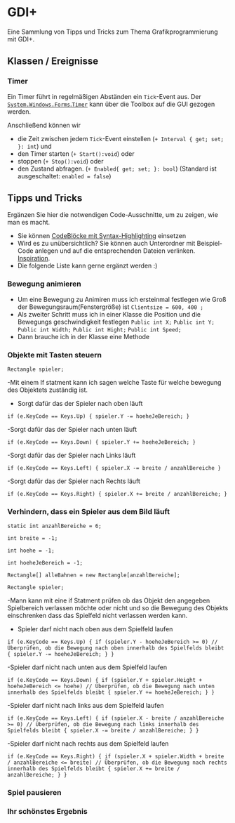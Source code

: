 # GDI+
Eine Sammlung von Tipps und Tricks zum Thema Grafikprogrammierung mit GDI+.

## Klassen / Ereignisse
### Timer
Ein Timer führt in regelmäßigen Abständen ein `Tick`-Event aus. Der [`System.Windows.Forms`.`Timer`](https://learn.microsoft.com/de-de/dotnet/api/system.windows.forms.timer?view=windowsdesktop-8.0&viewFallbackFrom=net-6.0) kann über die Toolbox auf die GUI gezogen werden. 

Anschließend können wir 
- die Zeit zwischen jedem `Tick`-Event einstellen (`+ Interval { get; set; }: int`) und
- den Timer starten (`+ Start():void`) oder
- stoppen (`+ Stop():void`) oder
- den Zustand abfragen. (`+ Enabled{ get; set; }: bool`) (Standard ist ausgeschaltet: `enabled = false`)



## Tipps und Tricks
Ergänzen Sie hier die notwendigen Code-Ausschnitte, um zu zeigen, wie man es macht. 
- Sie können [CodeBlöcke mit Syntax-Highlighting](https://docs.github.com/en/get-started/writing-on-github/working-with-advanced-formatting/creating-and-highlighting-code-blocks#syntax-highlighting) einsetzen
- Wird es zu unübersichtlich? Sie können auch Unterordner mit Beispiel-Code anlegen und auf die entsprechenden Dateien verlinken. [Inspiration](https://github.com/gsoTH/flaskShowcase/tree/master/datenbanken).
- Die folgende Liste kann gerne ergänzt werden :)

### Bewegung animieren

- Um eine Bewegung zu Animiren muss ich ersteinmal festlegen wie Groß der Bewegungsraum(Fenstergröße) ist
  `Clientsize = 600, 400 ;`
- Als zweiter Schritt muss ich in einer Klasse die Position und die Bewegungs geschwindigkeit festlegen
  `Public int X;`
  `Public int Y;`
  `Public int Width;`
  `Public int Hight;`
  `Public int Speed;`
- Dann brauche ich in der Klasse eine Methode
  
  

### Objekte mit Tasten steuern

`Rectangle spieler;`



-Mit einem If statment kann ich sagen welche Taste für welche bewegung des Objektets zuständig ist.

- Sorgt dafür das der Spieler nach oben läuft

`if (e.KeyCode == Keys.Up)
{
        spieler.Y -= hoeheJeBereich;
}
`

-Sorgt dafür das der Spieler nach unten läuft

`if (e.KeyCode == Keys.Down)
{
        spieler.Y += hoeheJeBereich;
}
`

-Sorgt dafür das der Spieler nach Links läuft

`if (e.KeyCode == Keys.Left)
{
        spieler.X -= breite / anzahlBereiche
}
`

-Sorgt dafür das der Spieler nach Rechts läuft

`if (e.KeyCode == Keys.Right)
{
        spieler.X += breite / anzahlBereiche;
}
`

### Verhindern, dass ein Spieler aus dem Bild läuft


`static int anzahlBereiche = 6;`

`int breite = -1;`

`int hoehe = -1;`

`int hoeheJeBereich = -1;`

`Rectangle[] alleBahnen = new Rectangle[anzahlBereiche];`

`Rectangle spieler;`


-Mann kann mit eine if Statment prüfen ob das Objekt den angegeben Spielbereich verlassen möchte oder nicht und so die Bewegung des Objekts einschrenken
dass das Spielfeld nicht verlassen werden kann. 

- Spieler darf nicht nach oben aus dem Spielfeld laufen

`if (e.KeyCode == Keys.Up)
{
    if (spieler.Y - hoeheJeBereich >= 0) // Überprüfen, ob die Bewegung nach oben innerhalb des Spielfelds bleibt
    {
        spieler.Y -= hoeheJeBereich;
    }
}
`


-Spieler darf nicht nach unten aus dem Spielfeld laufen

`if (e.KeyCode == Keys.Down)
{
    if (spieler.Y + spieler.Height + hoeheJeBereich <= hoehe) // Überprüfen, ob die Bewegung nach unten innerhalb des Spielfelds bleibt
    {
        spieler.Y += hoeheJeBereich;
    }
 }
 `

-Spieler darf nicht nach links aus dem Spielfeld laufen

`if (e.KeyCode == Keys.Left)
{
    if (spieler.X - breite / anzahlBereiche >= 0) // Überprüfen, ob die Bewegung nach links innerhalb des Spielfelds bleibt
    {
        spieler.X -= breite / anzahlBereiche;
    }
}
`

-Spieler darf nicht nach rechts aus dem Spielfeld laufen

`if (e.KeyCode == Keys.Right)
{
    if (spieler.X + spieler.Width + breite / anzahlBereiche <= breite) // Überprüfen, ob die Bewegung nach rechts innerhalb des Spielfelds bleibt
    {
        spieler.X += breite / anzahlBereiche;
    }
}
`
  
### Spiel pausieren

### Ihr schönstes Ergebnis





